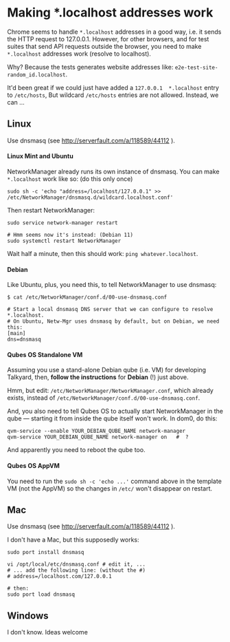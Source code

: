 Making *.localhost addresses work
=============================

Chrome seems to handle `*.localhost` addresses in a good way, i.e. it sends the HTTP request
to 127.0.0.1. However, for other browsers, and for test suites that send API requests
outside the browser, you need to make `*.localhost` addresses work (resolve to localhost).

Why? Because the tests generates website addresses like: `e2e-test-site-random_id.localhost`.

It'd been great if we could just have added a `127.0.0.1  *.localhost` entry to `/etc/hosts`,
But wildcard `/etc/hosts` entries are not allowed. Instead, we can ...


Linux
-----------------------------


Use dnsmasq (see http://serverfault.com/a/118589/44112 ).

#### Linux Mint and Ubuntu

NetworkManager already runs its own instance of
dnsmasq. You can make `*.localhost` work like so: (do this only once)

    sudo sh -c 'echo "address=/localhost/127.0.0.1" >> /etc/NetworkManager/dnsmasq.d/wildcard.localhost.conf'

Then restart NetworkManager:

    sudo service network-manager restart

    # Hmm seems now it's instead: (Debian 11)
    sudo systemctl restart NetworkManager

Wait half a minute, then this should work: `ping whatever.localhost`.

#### Debian

Like Ubuntu, plus, you need this, to tell NetworkManager to use dnsmasq:

    $ cat /etc/NetworkManager/conf.d/00-use-dnsmasq.conf

    # Start a local dnsmasq DNS server that we can configure to resolve *.localhost.
    # On Ubuntu, Netw-Mgr uses dnsmasq by default, but on Debian, we need this:
    [main]
    dns=dnsmasq

#### Qubes OS Standalone VM

Assuming you use a stand-alone Debian qube (i.e. VM) for developing
Talkyard, then, **follow the instructions** for **Debian** (!) just above.

Hmm, but edit: `/etc/NetworkManager/NetworkManager.conf`, which already exists,
instead of `/etc/NetworkManager/conf.d/00-use-dnsmasq.conf`.

And, you also need to tell Qubes OS to actually start NetworkManager
in the qube — starting it from
inside the qube itself won't work. In dom0, do this:

    qvm-service --enable YOUR_DEBIAN_QUBE_NAME network-manager
    qvm-service YOUR_DEBIAN_QUBE_NAME network-manager on   #  ?

And apparently you need to reboot the qube too.

#### Qubes OS AppVM

You need to run the `sudo sh -c 'echo ...'` command above in the template VM
(not the AppVM) so the changes in `/etc/` won't disappear on restart.


Mac
-----------------------------

Use dnsmasq (see http://serverfault.com/a/118589/44112 ).

I don't have a Mac, but this supposedly works:

    sudo port install dnsmasq

    vi /opt/local/etc/dnsmasq.conf # edit it, ...
    # ... add the following line: (without the #)
    # address=/localhost.com/127.0.0.1

    # then:
    sudo port load dnsmasq


Windows
-----------------------------

I don't know. Ideas welcome
